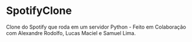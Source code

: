 # SpotifyClone
Clone do Spotify que roda em um servidor Python - Feito em Colaboração com Alexandre Rodolfo, Lucas Maciel e Samuel Lima.
